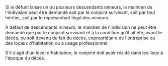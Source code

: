 Si le défunt laisse un ou plusieurs descendants mineurs, le maintien de l'indivision peut être demandé soit par le conjoint survivant, soit par tout héritier, soit par le représentant légal des mineurs.

A défaut de descendants mineurs, le maintien de l'indivision ne peut être demandé que par le conjoint survivant et à la condition qu'il ait été, avant le décès, ou soit devenu du fait du décès, copropriétaire de l'entreprise ou des locaux d'habitation ou à usage professionnel.

S'il s'agit d'un local d'habitation, le conjoint doit avoir résidé dans les lieux à l'époque du décès.
